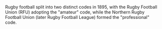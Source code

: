 Rugby football split into two distinct codes in 1895, with the Rugby Football Union (RFU) adopting the "amateur" code, while the Northern Rugby Football Union (later Rugby Football League) formed the "professional" code.

